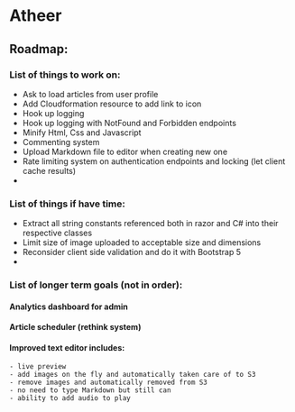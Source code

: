 # Atheer
## Roadmap:
### List of things to work on:
- Ask to load articles from user profile
- Add Cloudformation resource to add link to icon
- Hook up logging
- Hook up logging with NotFound and Forbidden endpoints
- Minify Html, Css and Javascript
- Commenting system
- Upload Markdown file to editor when creating new one  
- Rate limiting system on authentication endpoints and locking (let client cache results)
- 

### List of things if have time:
- Extract all string constants referenced both in razor and C# into their respective classes
- Limit size of image uploaded to acceptable size and dimensions
- Reconsider client side validation and do it with Bootstrap 5
-

### List of longer term goals (not in order):

#### Analytics dashboard for admin
#### Article scheduler (rethink system)
#### Improved text editor includes:
    - live preview
    - add images on the fly and automatically taken care of to S3
    - remove images and automatically removed from S3
    - no need to type Markdown but still can
    - ability to add audio to play